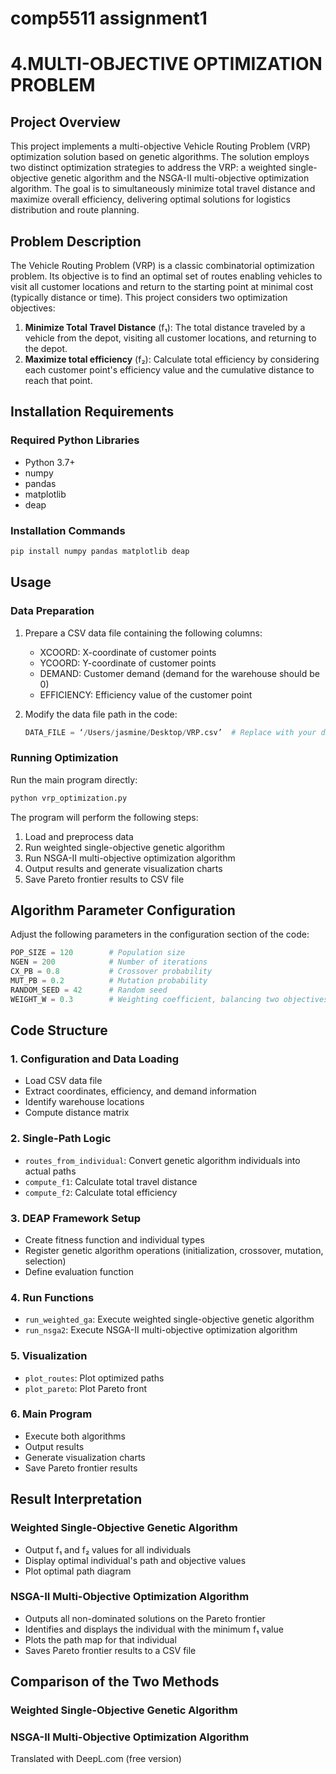 # comp5511 assignment1
# 4.MULTI-OBJECTIVE OPTIMIZATION PROBLEM

## Project Overview

This project implements a multi-objective Vehicle Routing Problem (VRP) optimization solution based on genetic algorithms. The solution employs two distinct optimization strategies to address the VRP: a weighted single-objective genetic algorithm and the NSGA-II multi-objective optimization algorithm. The goal is to simultaneously minimize total travel distance and maximize overall efficiency, delivering optimal solutions for logistics distribution and route planning.
## Problem Description

The Vehicle Routing Problem (VRP) is a classic combinatorial optimization problem. Its objective is to find an optimal set of routes enabling vehicles to visit all customer locations and return to the starting point at minimal cost (typically distance or time). This project considers two optimization objectives:

1. **Minimize Total Travel Distance** (f₁): The total distance traveled by a vehicle from the depot, visiting all customer locations, and returning to the depot.
2. **Maximize total efficiency** (f₂): Calculate total efficiency by considering each customer point's efficiency value and the cumulative distance to reach that point.

## Installation Requirements

### Required Python Libraries

- Python 3.7+
- numpy
- pandas
- matplotlib
- deap

### Installation Commands

```bash
pip install numpy pandas matplotlib deap
```

## Usage

### Data Preparation

1. Prepare a CSV data file containing the following columns:
   - XCOORD: X-coordinate of customer points
   - YCOORD: Y-coordinate of customer points
   - DEMAND: Customer demand (demand for the warehouse should be 0)
   - EFFICIENCY: Efficiency value of the customer point

2. Modify the data file path in the code:
   ```python
   DATA_FILE = ‘/Users/jasmine/Desktop/VRP.csv’  # Replace with your data file path
   ```

### Running Optimization

Run the main program directly:

```bash
python vrp_optimization.py
```

The program will perform the following steps:
1. Load and preprocess data
2. Run weighted single-objective genetic algorithm
3. Run NSGA-II multi-objective optimization algorithm
4. Output results and generate visualization charts
5. Save Pareto frontier results to CSV file

## Algorithm Parameter Configuration

Adjust the following parameters in the configuration section of the code:

```python
POP_SIZE = 120        # Population size
NGEN = 200            # Number of iterations
CX_PB = 0.8           # Crossover probability
MUT_PB = 0.2          # Mutation probability
RANDOM_SEED = 42      # Random seed
WEIGHT_W = 0.3        # Weighting coefficient, balancing two objectives
```

## Code Structure

### 1. Configuration and Data Loading

- Load CSV data file
- Extract coordinates, efficiency, and demand information
- Identify warehouse locations
- Compute distance matrix

### 2. Single-Path Logic

- `routes_from_individual`: Convert genetic algorithm individuals into actual paths
- `compute_f1`: Calculate total travel distance
- `compute_f2`: Calculate total efficiency

### 3. DEAP Framework Setup

- Create fitness function and individual types
- Register genetic algorithm operations (initialization, crossover, mutation, selection)
- Define evaluation function

### 4. Run Functions

- `run_weighted_ga`: Execute weighted single-objective genetic algorithm
- `run_nsga2`: Execute NSGA-II multi-objective optimization algorithm

### 5. Visualization

- `plot_routes`: Plot optimized paths
- `plot_pareto`: Plot Pareto front

### 6. Main Program

- Execute both algorithms
- Output results
- Generate visualization charts
- Save Pareto frontier results

## Result Interpretation

### Weighted Single-Objective Genetic Algorithm

- Output f₁ and f₂ values for all individuals
- Display optimal individual's path and objective values
- Plot optimal path diagram

### NSGA-II Multi-Objective Optimization Algorithm

- Outputs all non-dominated solutions on the Pareto frontier
- Identifies and displays the individual with the minimum f₁ value
- Plots the path map for that individual
- Saves Pareto frontier results to a CSV file

## Comparison of the Two Methods

### Weighted Single-Objective Genetic Algorithm

### NSGA-II Multi-Objective Optimization Algorithm

Translated with DeepL.com (free version)

